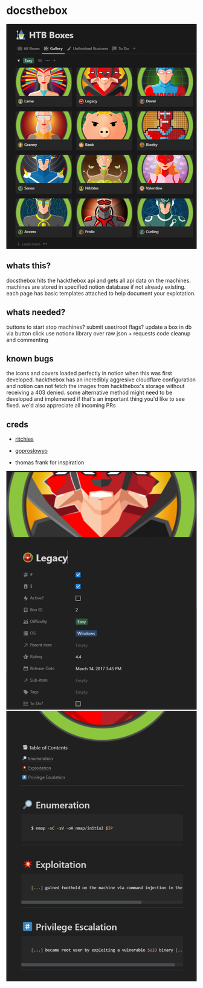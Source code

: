 # docsthebox

![screenshot of notion database](.img/notebook.png)

## whats this?

docsthebox hits the hackthebox api and gets all api data on the machines.
machines are stored in specified notion database if not already existing.
each page has basic templates attached to help document your explotation.

## whats needed?

buttons to start stop machines?
submit user/root flags?
update a box in db via button click
use notionx library over raw json + requests
code cleanup and commenting

## known bugs

the icons and covers loaded perfectly in notion when this was first developed.
hackthebox has an incredibly aggresive cloudflare configuration and notion can
not fetch the images from hackthebox's storage without receiving a 403 denied.
some alternative method might need to be developed and implemened if that's an
important thing you'd like to see fixed. we'd also appreciate all incoming PRs

## creds

- [ritchies](https://github.com/ritchies)

 - [goproslowyo](https://github.com/goproslowyo)

- thomas frank for inspiration

![screenshot of notion notebook page](.img/page1.png)
![another screenshot of notion notebook page](.img/page2.png)
